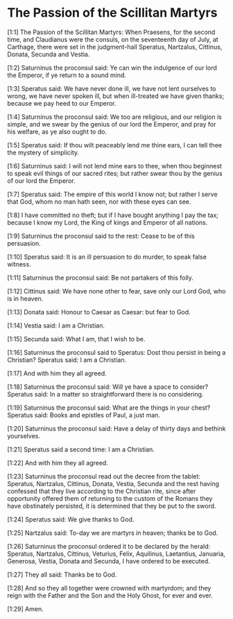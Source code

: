 # The Passion of the Scillitan Martyrs

[1:1] The Passion of the Scillitan Martyrs: When Praesens, for the second time, and Claudianus were the consuls, on the seventeenth day of July, at Carthage, there were set in the judgment-hall Speratus, Nartzalus, Cittinus, Donata, Secunda and Vestia.

[1:2] Saturninus the proconsul said:  Ye can win the indulgence of our lord the Emperor, if ye return to a sound mind.

[1:3] Speratus said:  We have never done ill, we have not lent ourselves to wrong, we have never spoken ill, but when ill-treated we have given thanks; because we pay heed to our Emperor.

[1:4] Saturninus the proconsul said:  We too are religious, and our religion is simple, and we swear by the genius of our lord the Emperor, and pray for his welfare, as ye also ought to do.

[1:5] Speratus said:  If thou wilt peaceably lend me thine ears, I can tell thee the mystery of simplicity.

[1:6] Saturninus said:  I will not lend mine ears to thee, when thou beginnest to speak evil things of our sacred rites; but rather swear thou by the genius of our lord the Emperor.

[1:7] Speratus said:  The empire of this world I know not; but rather I serve that God, whom no man hath seen, nor with these eyes can see.

[1:8] I have committed no theft; but if I have bought anything I pay the tax; because I know my Lord, the King of kings and Emperor of all nations.

[1:9] Saturninus the proconsul said to the rest:  Cease to be of this persuasion.

[1:10] Speratus said:  It is an ill persuasion to do murder, to speak false witness.

[1:11] Saturninus the proconsul said:  Be not partakers of this folly.

[1:12] Cittinus said:  We have none other to fear, save only our Lord God, who is in heaven.

[1:13] Donata said:  Honour to Caesar as Caesar:  but fear to God.

[1:14] Vestia said:  I am a Christian.

[1:15] Secunda said:  What I am, that I wish to be.

[1:16] Saturninus the proconsul said to Speratus:  Dost thou persist in being a Christian?  Speratus said:  I am a Christian.

[1:17] And with him they all agreed.

[1:18] Saturninus the proconsul said:  Will ye have a space to consider?  Speratus said:  In a matter so straightforward there is no considering.

[1:19] Saturninus the proconsul said:  What are the things in your chest?  Speratus said:  Books and epistles of Paul, a just man.

[1:20] Saturninus the proconsul said:  Have a delay of thirty days and bethink yourselves.

[1:21] Speratus said a second time:  I am a Christian.

[1:22] And with him they all agreed.

[1:23] Saturninus the proconsul read out the decree from the tablet:  Speratus, Nartzalus, Cittinus, Donata, Vestia, Secunda and the rest having confessed that they live according to the Christian rite, since after opportunity offered them of returning to the custom of the Romans they have obstinately persisted, it is determined that they be put to the sword.

[1:24] Speratus said:  We give thanks to God.

[1:25] Nartzalus said:  To-day we are martyrs in heaven; thanks be to God.

[1:26] Saturninus the proconsul ordered it to be declared by the herald:  Speratus, Nartzalus, Cittinus, Veturius, Felix, Aquilinus, Laetantius, Januaria, Generosa, Vestia, Donata and Secunda, I have ordered to be executed.

[1:27] They all said:  Thanks be to God.

[1:28] And so they all together were crowned with martyrdom; and they reign with the Father and the Son and the Holy Ghost, for ever and ever.

[1:29] Amen.


